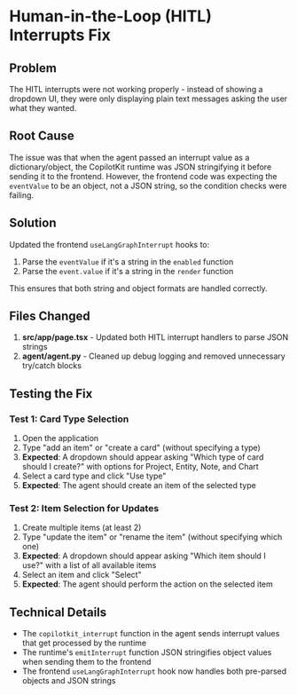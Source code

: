 # Human-in-the-Loop (HITL) Interrupts Fix

## Problem
The HITL interrupts were not working properly - instead of showing a dropdown UI, they were only displaying plain text messages asking the user what they wanted.

## Root Cause
The issue was that when the agent passed an interrupt value as a dictionary/object, the CopilotKit runtime was JSON stringifying it before sending it to the frontend. However, the frontend code was expecting the `eventValue` to be an object, not a JSON string, so the condition checks were failing.

## Solution
Updated the frontend `useLangGraphInterrupt` hooks to:
1. Parse the `eventValue` if it's a string in the `enabled` function
2. Parse the `event.value` if it's a string in the `render` function

This ensures that both string and object formats are handled correctly.

## Files Changed
1. **src/app/page.tsx** - Updated both HITL interrupt handlers to parse JSON strings
2. **agent/agent.py** - Cleaned up debug logging and removed unnecessary try/catch blocks

## Testing the Fix

### Test 1: Card Type Selection
1. Open the application
2. Type "add an item" or "create a card" (without specifying a type)
3. **Expected**: A dropdown should appear asking "Which type of card should I create?" with options for Project, Entity, Note, and Chart
4. Select a card type and click "Use type"
5. **Expected**: The agent should create an item of the selected type

### Test 2: Item Selection for Updates
1. Create multiple items (at least 2)
2. Type "update the item" or "rename the item" (without specifying which one)
3. **Expected**: A dropdown should appear asking "Which item should I use?" with a list of all available items
4. Select an item and click "Select"
5. **Expected**: The agent should perform the action on the selected item

## Technical Details
- The `copilotkit_interrupt` function in the agent sends interrupt values that get processed by the runtime
- The runtime's `emitInterrupt` function JSON stringifies object values when sending them to the frontend
- The frontend `useLangGraphInterrupt` hook now handles both pre-parsed objects and JSON strings
